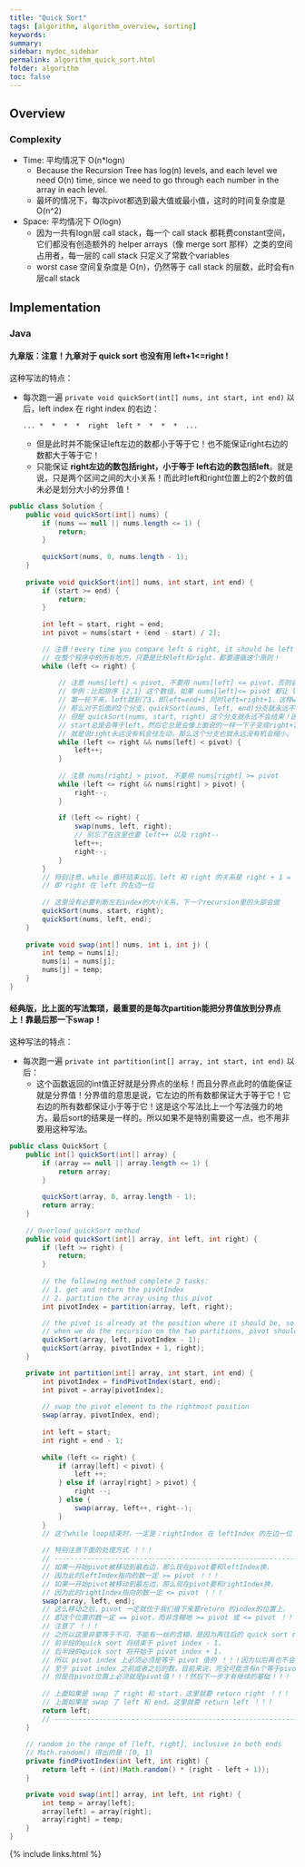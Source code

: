 ```yaml
---
title: "Quick Sort"
tags: [algorithm, algorithm_overview, sorting]
keywords:
summary:
sidebar: mydoc_sidebar
permalink: algorithm_quick_sort.html
folder: algorithm
toc: false
---
```


## Overview

### Complexity
* Time: 平均情况下 O(n*logn)
  * Because the Recursion Tree has log(n) levels, and each level we need O(n) time, since we need to go through each number in the array in each level.
  * 最坏的情况下，每次pivot都选到最大值或最小值，这时的时间复杂度是 O(n^2)
* Space: 平均情况下 O(logn)
  * 因为一共有logn层 call stack，每一个 call stack 都耗费constant空间，它们都没有创造额外的 helper arrays（像 merge sort 那样）之类的空间占用者，每一层的 call stack 只定义了常数个variables
  * worst case 空间复杂度是 O(n)，仍然等于 call stack 的层数，此时会有n层call stack
  
## Implementation

### Java
#### 九章版：注意！九章对于 quick sort 也没有用 left+1<=right !
这种写法的特点：
* 每次跑一遍 `private void quickSort(int[] nums, int start, int end)` 以后，left index 在 right index 的右边：
  ```
  ... *  *  *  *  right  left *  *  *  *  ...
  ```
  * 但是此时并不能保证left左边的数都小于等于它！也不能保证right右边的数都大于等于它！
  * 只能保证 **right左边的数包括right，小于等于 left右边的数包括left**。就是说，只是两个区间之间的大小关系！而此时left和right位置上的2个数的值未必是划分大小的分界值！
  
```java
public class Solution {
    public void quickSort(int[] nums) {
        if (nums == null || nums.length <= 1) {
            return;
        }
        
        quickSort(nums, 0, nums.length - 1);
    }
    
    private void quickSort(int[] nums, int start, int end) {
        if (start >= end) {
            return;
        }
        
        int left = start, right = end;
        int pivot = nums[start + (end - start) / 2];

        // 注意！every time you compare left & right, it should be left <= right, not left < right
        // 在整个程序中的所有地方，只要是比较left和right，都要遵循这个原则！
        while (left <= right) {
            
            // 注意 nums[left] < pivot, 不要用 nums[left] <= pivot，否则会无限循环！这里不是越快越好！
            // 举例：比如排序 {2,1} 这个数组，如果 nums[left]<= pivot 都让 left++，那么
            // 第一轮下来，left就到了3，即left=end+1 同时left=right+1，这样while loop就要结束，
            // 那么对于后面的2个分支，quickSort(nums, left, end)分支就永远不会开始，因为left>end，
            // 但是 quickSort(nums, start, right) 这个分支就永远不会结束！因为这个分治里的
            // start总是会等于left，然后它总是会像上面说的一样一下子变成right+1，就进入了死循环。
            // 就是说right永远没有机会往左动，那么这个分支也就永远没有机会缩小。
            while (left <= right && nums[left] < pivot) {
                left++;
            }
            
            // 注意 nums[right] > pivot, 不要用 nums[right] >= pivot
            while (left <= right && nums[right] > pivot) {
                right--;
            }
            
            if (left <= right) {
                swap(nums, left, right);
                // 别忘了在这里也要 left++ 以及 right--
                left++;
                right--;
            }
        }
        // 特别注意，while 循环结束以后，left 和 right 的关系是 right + 1 = left 
        // 即 right 在 left 的左边一位
        
        // 这里没有必要判断左右index的大小关系，下一个recursion里的头部会做
        quickSort(nums, start, right);
        quickSort(nums, left, end);
    }
    
    private void swap(int[] nums, int i, int j) {
        int temp = nums[i];
        nums[i] = nums[j];
        nums[j] = temp;
    }
}
```

#### 经典版，比上面的写法繁琐，最重要的是每次partition能把分界值放到分界点上！靠最后那一下swap！
这种写法的特点：
* 每次跑一遍 `private int partition(int[] array, int start, int end)` 以后：
  * 这个函数返回的int值正好就是分界点的坐标！而且分界点此时的值能保证就是分界值！分界值的意思是说，它左边的所有数都保证大于等于它！它右边的所有数都保证小于等于它！这是这个写法比上一个写法强力的地方。最后sort的结果是一样的。所以如果不是特别需要这一点，也不用非要用这种写法。
  
```java
public class QuickSort {
    public int[] quickSort(int[] array) {
        if (array == null || array.length <= 1) {
            return array;
        }
        
        quickSort(array, 0, array.length - 1);
        return array;
    }
    
    // Overload quickSort method
    public void quickSort(int[] array, int left, int right) {
        if (left >= right) {
            return;
        }
        
        // the following method complete 2 tasks:
        // 1. get and return the pivotIndex
        // 2. partition the array using this pivot
        int pivotIndex = partition(array, left, right);

        // the pivot is already at the position where it should be, so 
        // when we do the recursion on the two partitions, pivot should NOT be included in any of them
        quickSort(array, left, pivotIndex - 1);
        quickSort(array, pivotIndex + 1, right);
    }

    private int partition(int[] array, int start, int end) {
        int pivotIndex = findPivotIndex(start, end);
        int pivot = array[pivotIndex];
        
        // swap the pivot element to the rightmost position
        swap(array, pivotIndex, end);
        
        int left = start;
        int right = end - 1;
        
        while (left <= right) {
            if (array[left] < pivot) {
                left ++;
            } else if (array[right] > pivot) {
                right --;
            } else {
                swap(array, left++, right--);
            }
        }
        // 这个while loop结束时，一定是：rightIndex 在 leftIndex 的左边一位 ！！！
        
        // 特别注意下面的处理方式 ！！！
        // ------------------------------------------------------------------------------------------------
        // 如果一开始pivot被移动到最右边，那么现在pivot要和leftIndex换，
        // 因为此时leftIndex指向的数一定 >= pivot ！！！
        // 如果一开始pivot被移动到最左边，那么现在pivot要和rightIndex换，
        // 因为此时rightIndex指向的数一定 <= pivot ！！！
        swap(array, left, end);
        // 这么移动之后，pivot 一定就位于我们接下来要return 的index的位置上，
        // 即这个位置的数一定 == pivot，而非含糊地 >= pivot 或 <= pivot ！！！
        // 注意了 ！！！
        // 之所以这里非要等于不可，不能有一丝的含糊，是因为再往后的 quick sort recursion里，
        // 前半段的quick sort 将结束于 pivot index - 1，
        // 后半段的quick sort 将开始于 pivot index + 1，
        // 所以 pivot index 上必须必须是等于 pivot 值的 ！！！因为以后再也不会碰这个 index 上的数了 ！！！
        // 至于 pivot index 之前或者之后的数，目前来说，完全可能含有n个等于pivot的数，这些都无所谓，
        // 但是在pivot位置上必须就是pivot值！！！然后下一步才有继续的基础！！！
        
        // 上面如果是 swap 了 right 和 start，这里就要 return right ！！！
        // 上面如果是 swap 了 left 和 end，这里就要 return left ！！！
        return left;
        // ------------------------------------------------------------------------------------------------
    }
    
    // random in the range of [left, right], inclusive in both ends
    // Math.random() 得出的是：[0, 1)
    private findPivotIndex(int left, int right) {
        return left + (int)(Math.random() * (right - left + 1));
    }

    private void swap(int[] array, int left, int right) {
        int temp = array[left];
        array[left] = array[right];
        array[right] = temp;
    }
}
```


{% include links.html %}
